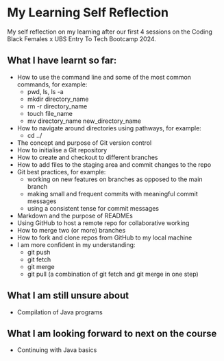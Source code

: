 # My Learning Self Reflection

My self reflection on my learning after our first 4 sessions on the Coding Black Females x UBS Entry To Tech Bootcamp 2024.

## What I have learnt so far:
* How to use the command line and some of the most common commands, for example:
  * pwd, ls, ls -a
  * mkdir directory_name
  * rm -r directory_name
  * touch file_name
  * mv directory_name new_directory_name
* How to navigate around directories using pathways, for example:
  * cd ../
* The concept and purpose of Git version control  
* How to initialise a Git repository
* How to create and checkout to different branches
* How to add files to the staging area and commit changes to the repo
* Git best practices, for example:
  * working on new features on branches as opposed to the main branch
  * making small and frequent commits with meaningful commit messages
  * using a consistent tense for commit messages 
* Markdown and the purpose of READMEs
* Using GitHub to host a remote repo for collaborative working
* How to merge two (or more) branches
* How to fork and clone repos from GitHub to my local machine
* I am more confident in my understanding:
   * git push
   * git fetch
   * git merge
   * git pull (a combination of git fetch and git merge in one step)

## What I am still unsure about
* Compilation of Java programs

## What I am looking forward to next on the course
* Continuing with Java basics
